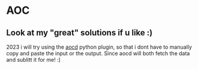 # AOC

## Look at my "great" solutions if u like :)

2023 i will try using the [aocd](https://github.com/wimglenn/advent-of-code-data) python plugin, so that i dont have to manually copy and paste the input or the output.
Since aocd will both fetch the data and sublitt it for me! :)
